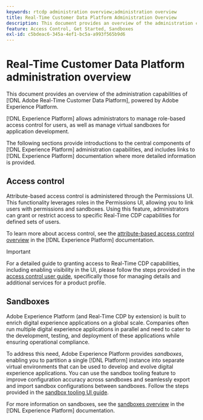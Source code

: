 ```yaml
---
keywords: rtcdp administration overview;administration overview
title: Real-Time Customer Data Platform Administration Overview
description: This document provides an overview of the administration capabilities of Adobe Real-Time Customer Data Platform, powered by Adobe Experience Platform. 
feature: Access Control, Get Started, Sandboxes
exl-id: c5bdeac6-345a-4ef1-bc5a-a993f565b9d6
---
```

# Real-Time Customer Data Platform administration overview

This document provides an overview of the administration capabilities of [!DNL Adobe Real-Time Customer Data Platform], powered by Adobe Experience Platform. 

[!DNL Experience Platform] allows administrators to manage role-based access control for users, as well as manage virtual sandboxes for application development. 

The following sections provide introductions to the central components of [!DNL Experience Platform] administration capabilities, and includes links to [!DNL Experience Platform] documentation where more detailed information is provided.

## Access control

Attribute-based access control is administered through the Permissions UI. This functionality leverages roles in the Permissions UI, allowing you to link users with permissions and sandboxes. Using this feature, administrators can grant or restrict access to specific Real-Time CDP capabilities for defined sets of users.

To learn more about access control, see the [attribute-based access control overview](/help/access-control/abac/overview.md) in the [!DNL Experience Platform] documentation.

>[!IMPORTANT]
>
>For a detailed guide to granting access to Real-Time CDP capabilities, including enabling visibility in the UI, please follow the steps provided in the [access control user guide](../../access-control/ui/overview.md), specifically those for managing details and additional services for a product profile.

## Sandboxes

Adobe Experience Platform (and Real-Time CDP by extension) is built to enrich digital experience applications on a global scale. Companies often run multiple digital experience applications in parallel and need to cater to the development, testing, and deployment of these applications while ensuring operational compliance.

To address this need, Adobe Experience Platform provides *sandboxes*, enabling you to partition a single [!DNL Platform] instance into separate virtual environments that can be used to develop and evolve digital experience applications. You can use the sandbox tooling feature to improve configuration accuracy across sandboxes and seamlessly export and import sandbox configurations between sandboxes. Follow the steps provided in the [sandbox tooling UI guide](../../sandboxes/ui/sandbox-tooling.md).

For more information on sandboxes, see the [sandboxes overview](../../sandboxes/home.md) in the [!DNL Experience Platform] documentation.
